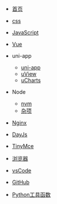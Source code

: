 - [首页](/)

- [css](/css/css.md)
- [JavaScript](/JavaScript/index.md)
- [Vue](/Vue/vue.md)
- uni-app
    - [uni-app](/uni-app/uni-app.md)
    - [uView](/uni-app/uView.md)
    - [uCharts](/uni-app/uCharts.md)
- Node
    - [nvm](/node/nvm.md)
    - [杂项](/node/other.md)
- [Nginx](/Nginx/Nginx.md)
- [DayJs](/dayJs/dayjs.md)
- [TinyMce](/Tinymce/index.md)

- [浏览器](/browser/browser.md)
- [vsCode](/vscode/index.md)
- [GitHub](/github/index.md)

- [Python工具函数](/Python/utils.md)